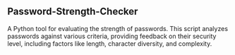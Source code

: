 ## Password-Strength-Checker
A Python tool for evaluating the strength of passwords. This script analyzes passwords against various criteria, providing feedback on their security level, including factors like length, character diversity, and complexity.
